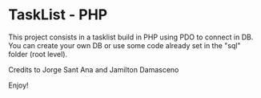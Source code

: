 # TaskList - PHP

This project consists in a tasklist build in PHP using PDO to connect in DB.
You can create your own DB or use some code already set in the "sql" folder (root level).

Credits to Jorge Sant Ana and Jamilton Damasceno

Enjoy!